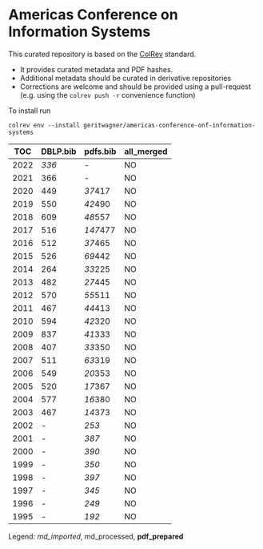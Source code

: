 # Americas Conference on Information Systems

This curated repository is based on the [ColRev](https://github.com/geritwagner/colrev_core) standard.

- It provides curated metadata and PDF hashes.
- Additional metadata should be curated in derivative repositories
- Corrections are welcome and should be provided using a pull-request (e.g. using the `colrev push -r` convenience function)

To install run

```
colrev env --install geritwagner/americas-conference-onf-information-systems 
```

<!-- TABLE_SUMMARY -->

|TOC           |DBLP.bib        |pdfs.bib        |all_merged      |
|--------------|----------------|----------------|----------------|
|2022          |           *336*|               -|              NO|
|2021          |             366|               -|              NO|
|2020          |             449|         *37*417|              NO|
|2019          |             550|         *42*490|              NO|
|2018          |             609|         *48*557|              NO|
|2017          |             516|        *147*477|              NO|
|2016          |             512|         *37*465|              NO|
|2015          |             526|         *69*442|              NO|
|2014          |             264|         *33*225|              NO|
|2013          |             482|         *27*445|              NO|
|2012          |             570|         *55*511|              NO|
|2011          |             467|         *44*413|              NO|
|2010          |             594|         *42*320|              NO|
|2009          |             837|         *41*333|              NO|
|2008          |             407|         *33*350|              NO|
|2007          |             511|         *63*319|              NO|
|2006          |             549|         *20*353|              NO|
|2005          |             520|         *17*367|              NO|
|2004          |             577|         *16*380|              NO|
|2003          |             467|         *14*373|              NO|
|2002          |               -|           *253*|              NO|
|2001          |               -|           *387*|              NO|
|2000          |               -|           *390*|              NO|
|1999          |               -|           *350*|              NO|
|1998          |               -|           *397*|              NO|
|1997          |               -|           *345*|              NO|
|1996          |               -|           *249*|              NO|
|1995          |               -|           *192*|              NO|

Legend: *md_imported*, md_processed, **pdf_prepared**
